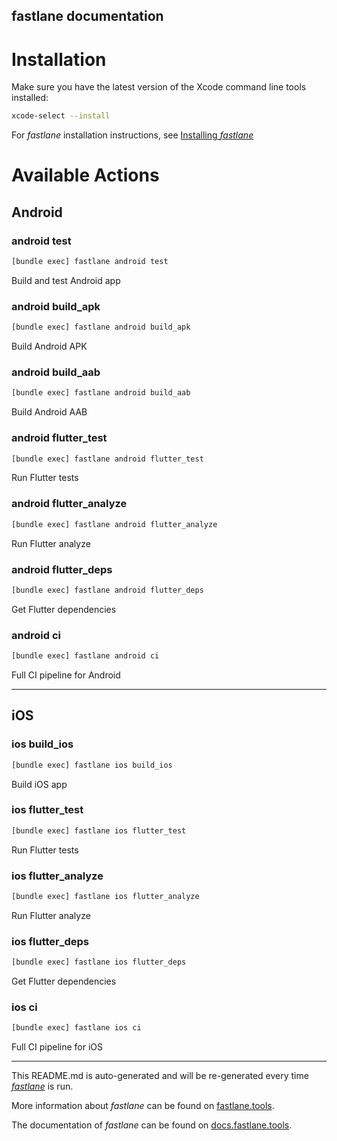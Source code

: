 fastlane documentation
----

# Installation

Make sure you have the latest version of the Xcode command line tools installed:

```sh
xcode-select --install
```

For _fastlane_ installation instructions, see [Installing _fastlane_](https://docs.fastlane.tools/#installing-fastlane)

# Available Actions

## Android

### android test

```sh
[bundle exec] fastlane android test
```

Build and test Android app

### android build_apk

```sh
[bundle exec] fastlane android build_apk
```

Build Android APK

### android build_aab

```sh
[bundle exec] fastlane android build_aab
```

Build Android AAB

### android flutter_test

```sh
[bundle exec] fastlane android flutter_test
```

Run Flutter tests

### android flutter_analyze

```sh
[bundle exec] fastlane android flutter_analyze
```

Run Flutter analyze

### android flutter_deps

```sh
[bundle exec] fastlane android flutter_deps
```

Get Flutter dependencies

### android ci

```sh
[bundle exec] fastlane android ci
```

Full CI pipeline for Android

----


## iOS

### ios build_ios

```sh
[bundle exec] fastlane ios build_ios
```

Build iOS app

### ios flutter_test

```sh
[bundle exec] fastlane ios flutter_test
```

Run Flutter tests

### ios flutter_analyze

```sh
[bundle exec] fastlane ios flutter_analyze
```

Run Flutter analyze

### ios flutter_deps

```sh
[bundle exec] fastlane ios flutter_deps
```

Get Flutter dependencies

### ios ci

```sh
[bundle exec] fastlane ios ci
```

Full CI pipeline for iOS

----

This README.md is auto-generated and will be re-generated every time [_fastlane_](https://fastlane.tools) is run.

More information about _fastlane_ can be found on [fastlane.tools](https://fastlane.tools).

The documentation of _fastlane_ can be found on [docs.fastlane.tools](https://docs.fastlane.tools).

